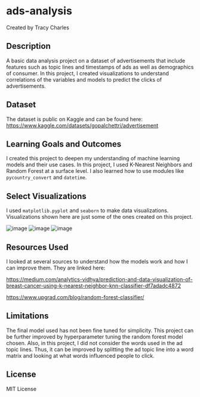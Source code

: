 # ads-analysis

Created by Tracy Charles

## Description 

A basic data analysis project on a dataset of advertisements that include features such as topic lines and timestamps of ads as well as demographics of consumer. In this project, I created visualizations to understand correlations of the variables and models to predict the clicks of advertisements.

## Dataset

The dataset is public on Kaggle and can be found here: https://www.kaggle.com/datasets/gopalchettri/advertisement

## Learning Goals and Outcomes

I created this project to deepen my understanding of machine learning models and their use cases. In this project, I used K-Nearest Neighbors and Random Forest at a surface level. I also learned how to use modules like `pycountry_convert` and `datetime`.

## Select Visualizations

I used `matplotlib.pyplot` and `seaborn` to make data visualizations. Visualizations shown here are just some of the ones created on this project.

![image](https://user-images.githubusercontent.com/81223941/160312097-00d9efab-ab3b-4cbf-8eaf-ea5e3110e61e.png)
![image](https://user-images.githubusercontent.com/81223941/160312132-2aef77c2-fb14-4916-9b0a-a12d4f5cc9d1.png)
![image](https://user-images.githubusercontent.com/81223941/160312199-b02af0ae-d97c-4bad-a32d-2ec556decbd0.png)

## Resources Used

I looked at several sources to understand how the models work and how I can improve them. They are linked here:

https://medium.com/analytics-vidhya/prediction-and-data-visualization-of-breast-cancer-using-k-nearest-neighbor-knn-classifier-df7adadc4872

https://www.upgrad.com/blog/random-forest-classifier/

## Limitations

The final model used has not been fine tuned for simplicity. This project can be further improved by hyperparameter tuning the random forest model chosen. Also, in this project, I did not consider the words used in the ad topic lines. Thus, it can be improved by splitting the ad topic line into a word matrix and looking at what words influenced people to click.

## License

MIT License
